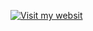 [![Visit my websit](https://img.shields.io/badge/Website-_--_-blue?style=for-the-badge&logo=About.me&logoColor=white)](https://handlemysocialmedia.netlify.app/)

